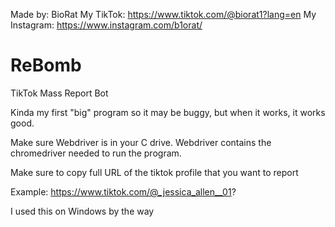 Made by: BioRat
My TikTok: https://www.tiktok.com/@biorat1?lang=en
My Instagram: https://www.instagram.com/b1orat/


# ReBomb
TikTok Mass Report Bot

Kinda my first "big" program so it may be buggy, but when it works, it works good. 

Make sure Webdriver is in your C drive. Webdriver contains the chromedriver needed to run the program.

Make sure to copy full URL of the tiktok profile that you want to report

Example: https://www.tiktok.com/@_jessica_allen__01?

I used this on Windows by the way

